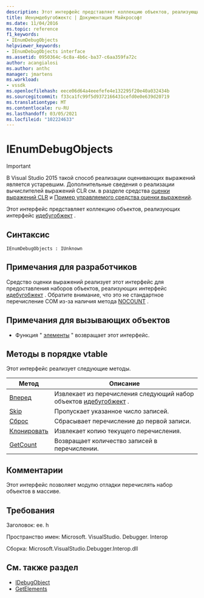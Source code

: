 ```yaml
---
description: Этот интерфейс представляет коллекцию объектов, реализующих интерфейс Идебугобжект.
title: Иенумдебугобжектс | Документация Майкрософт
ms.date: 11/04/2016
ms.topic: reference
f1_keywords:
- IEnumDebugObjects
helpviewer_keywords:
- IEnumDebugObjects interface
ms.assetid: 0950364c-6c8a-4b6c-ba37-c6aa359fa72c
author: acangialosi
ms.author: anthc
manager: jmartens
ms.workload:
- vssdk
ms.openlocfilehash: eece06d64a4eeefefe4e132295f20e40a032434b
ms.sourcegitcommit: f33ca1fc99f5d9372166431cefd0e0e639d20719
ms.translationtype: MT
ms.contentlocale: ru-RU
ms.lasthandoff: 03/05/2021
ms.locfileid: "102224633"
---
```

# <a name="ienumdebugobjects"></a>IEnumDebugObjects
> [!IMPORTANT]
> В Visual Studio 2015 такой способ реализации оценивающих выражений является устаревшим. Дополнительные сведения о реализации вычислителей выражений CLR см. в разделе средства [оценки выражений CLR](https://github.com/Microsoft/ConcordExtensibilitySamples/wiki/CLR-Expression-Evaluators) и [Пример управляемого средства оценки выражений](https://github.com/Microsoft/ConcordExtensibilitySamples/wiki/Managed-Expression-Evaluator-Sample).

 Этот интерфейс представляет коллекцию объектов, реализующих интерфейс [идебугобжект](../../../extensibility/debugger/reference/idebugobject.md) .

## <a name="syntax"></a>Синтаксис

```
IEnumDebugObjects : IUnknown
```

## <a name="notes-for-implementers"></a>Примечания для разработчиков
 Средство оценки выражений реализует этот интерфейс для предоставления наборов объектов, реализующих интерфейс [идебугобжект](../../../extensibility/debugger/reference/idebugobject.md) . Обратите внимание, что это не стандартное перечисление COM из-за наличия метода [NOCOUNT](../../../extensibility/debugger/reference/ienumdebugobjects-getcount.md) .

## <a name="notes-for-callers"></a>Примечания для вызывающих объектов
- Функция " [элементы](../../../extensibility/debugger/reference/idebugarrayobject-getelements.md) " возвращает этот интерфейс.

## <a name="methods-in-vtable-order"></a>Методы в порядке vtable
 Этот интерфейс реализует следующие методы.

|Метод|Описание|
|------------|-----------------|
|[Вперед](../../../extensibility/debugger/reference/ienumdebugobjects-next.md)|Извлекает из перечисления следующий набор объектов [идебугобжект](../../../extensibility/debugger/reference/idebugobject.md) .|
|[Skip](../../../extensibility/debugger/reference/ienumdebugobjects-skip.md)|Пропускает указанное число записей.|
|[Сброс](../../../extensibility/debugger/reference/ienumdebugobjects-reset.md)|Сбрасывает перечисление до первой записи.|
|[Клонировать](../../../extensibility/debugger/reference/ienumdebugobjects-clone.md)|Извлекает копию текущего перечисления.|
|[GetCount](../../../extensibility/debugger/reference/ienumdebugobjects-getcount.md)|Возвращает количество записей в перечислении.|

## <a name="remarks"></a>Комментарии
 Этот интерфейс позволяет модулю отладки перечислять набор объектов в массиве.

## <a name="requirements"></a>Требования
 Заголовок: ee. h

 Пространство имен: Microsoft. VisualStudio. Debugger. Interop

 Сборка: Microsoft.VisualStudio.Debugger.Interop.dll

## <a name="see-also"></a>См. также раздел
- [IDebugObject](../../../extensibility/debugger/reference/idebugobject.md)
- [GetElements](../../../extensibility/debugger/reference/idebugarrayobject-getelements.md)

